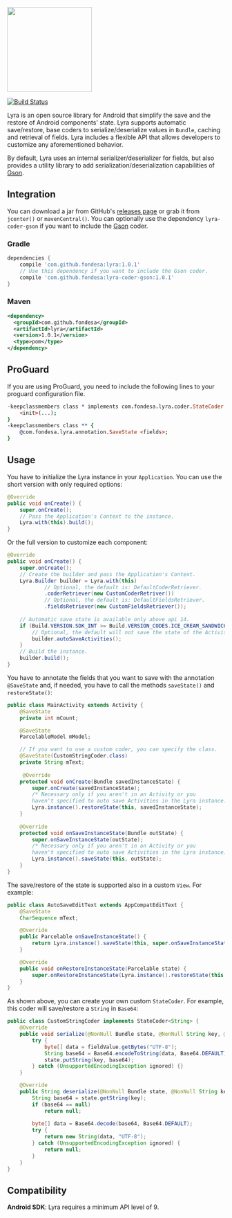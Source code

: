 <img src="https://raw.githubusercontent.com/Fondesa/Lyra/master/images/lyra_logo.png" height="196">

[![Build Status](https://travis-ci.org/Fondesa/Lyra.svg?branch=master)](https://travis-ci.org/Fondesa/Lyra)

Lyra is an open source library for Android that simplify the save and the restore of Android components' state.
Lyra supports automatic save/restore, base coders to serialize/deserialize values in `Bundle`, caching and retrieval of fields. Lyra includes a flexible API that allows developers to customize any aforementioned behavior.

By default, Lyra uses an internal serializer/deserializer for fields, but also provides a utility library to add serialization/deserialization capabilities of [Gson][1].

Integration
------

You can download a jar from GitHub's [releases page][2] or grab it from ```jcenter()``` or ```mavenCentral()```.
You can optionally use the dependency `lyra-coder-gson` if you want to include the [Gson][1] coder.

### Gradle ###

```gradle
dependencies {
    compile 'com.github.fondesa:lyra:1.0.1'
    // Use this dependency if you want to include the Gson coder.
    compile 'com.github.fondesa:lyra-coder-gson:1.0.1'
}
```

### Maven ###

```xml
<dependency>
  <groupId>com.github.fondesa</groupId>
  <artifactId>lyra</artifactId>
  <version>1.0.1</version>
  <type>pom</type>
</dependency>
```

ProGuard
--------

If you are using ProGuard, you need to include the following lines to your proguard configuration file.

```pro
-keepclassmembers class * implements com.fondesa.lyra.coder.StateCoder {
    <init>(...);
}
-keepclassmembers class ** {
    @com.fondesa.lyra.annotation.SaveState <fields>;
}
```

Usage
------

You have to initialize the Lyra instance in your `Application`.
You can use the short version with only required options:

```java
@Override
public void onCreate() {
    super.onCreate();
    // Pass the Application's Context to the instance.
    Lyra.with(this).build();
}
```

Or the full version to customize each component:

```java
@Override
public void onCreate() {
    super.onCreate();
    // Create the builder and pass the Application's Context.
    Lyra.Builder builder = Lyra.with(this)
            // Optional, the default is: DefaultCoderRetriever.
            .coderRetriever(new CustomCoderRetriver())
            // Optional, the default is: DefaultFieldsRetriever.
            .fieldsRetriever(new CustomFieldsRetriever());
    
    // Automatic save state is available only above api 14.
    if (Build.VERSION.SDK_INT >= Build.VERSION_CODES.ICE_CREAM_SANDWICH) {
        // Optional, the default will not save the state of the Activities automatically.
        builder.autoSaveActivities();
    }
    // Build the instance.
    builder.build();
}
```

You have to annotate the fields that you want to save with the annotation `@SaveState` and, if needed, you have to call the methods `saveState()` and `restoreState()`:

```java
public class MainActivity extends Activity {
    @SaveState
    private int mCount;

    @SaveState
    ParcelableModel mModel;

    // If you want to use a custom coder, you can specify the class.
    @SaveState(CustomStringCoder.class)
    private String mText;
    
     @Override
    protected void onCreate(Bundle savedInstanceState) {
        super.onCreate(savedInstanceState);
        /* Necessary only if you aren't in an Activity or you 
        haven't specified to auto save Activities in the Lyra instance. */
        Lyra.instance().restoreState(this, savedInstanceState);
    }
    
    @Override
    protected void onSaveInstanceState(Bundle outState) {
        super.onSaveInstanceState(outState);
        /* Necessary only if you aren't in an Activity or you 
        haven't specified to auto save Activities in the Lyra instance. */
        Lyra.instance().saveState(this, outState);
    }
}
```

The save/restore of the state is supported also in a custom `View`. For example:

```java
public class AutoSaveEditText extends AppCompatEditText {
    @SaveState
    CharSequence mText;

    @Override
    public Parcelable onSaveInstanceState() {
        return Lyra.instance().saveState(this, super.onSaveInstanceState());
    }

    @Override
    public void onRestoreInstanceState(Parcelable state) {
        super.onRestoreInstanceState(Lyra.instance().restoreState(this, state));
    }
}
```

As shown above, you can create your own custom `StateCoder`. For example, this coder will save/restore a `String` in `Base64`:

```java
public class CustomStringCoder implements StateCoder<String> {
    @Override
    public void serialize(@NonNull Bundle state, @NonNull String key, @NonNull String fieldValue) {
        try {
            byte[] data = fieldValue.getBytes("UTF-8");
            String base64 = Base64.encodeToString(data, Base64.DEFAULT);
            state.putString(key, base64);
        } catch (UnsupportedEncodingException ignored) {}
    }

    @Override
    public String deserialize(@NonNull Bundle state, @NonNull String key) {
        String base64 = state.getString(key);
        if (base64 == null)
            return null;
            
        byte[] data = Base64.decode(base64, Base64.DEFAULT);
        try {
            return new String(data, "UTF-8");
        } catch (UnsupportedEncodingException ignored) {
            return null;
        }
    }
}
```

Compatibility
------

**Android SDK**: Lyra requires a minimum API level of 9.


[1]: https://github.com/google/gson
[2]: https://github.com/Fondesa/Lyra/releases
